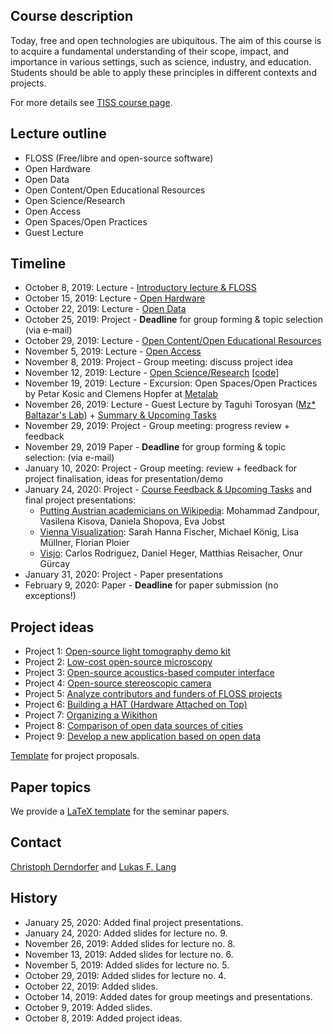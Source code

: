 ## Course description

Today, free and open technologies are ubiquitous. The aim of this course is to acquire a fundamental understanding of their scope, impact, and importance in various settings, such as science, industry, and education. Students should be able to apply these principles in different contexts and projects.

For more details see [TISS course page](https://tiss.tuwien.ac.at/course/courseDetails.xhtml?dswid=1940&dsrid=754&semester=2019W&courseNr=193067).

## Lecture outline

* FLOSS (Free/libre and open-source software)
* Open Hardware
* Open Data
* Open Content/Open Educational Resources
* Open Science/Research
* Open Access
* Open Spaces/Open Practices
* Guest Lecture

## Timeline

* October 8, 2019: Lecture - [Introductory lecture & FLOSS](slides/lecture1-introductory_lecture_and_FLOSS.pdf)
* October 15, 2019: Lecture - [Open Hardware](slides/lecture2-open_hardware.pdf)
* October 22, 2019: Lecture - [Open Data](slides/lecture3-open_data.pdf)
* October 25, 2019: Project - **Deadline** for group forming & topic selection (via e-mail)
* October 29, 2019: Lecture - [Open Content/Open Educational Resources](slides/lecture4-open_content_and_OER.pdf)
* November 5, 2019: Lecture - [Open Access](slides/lecture5-open_access.pdf)
* November 8, 2019: Project - Group meeting: discuss project idea
* November 12, 2019: Lecture - [Open Science/Research](slides/lecture6-open_science.pdf) [[code](https://github.com/free-and-open-technologies/free-and-open-technologies.github.io/blob/master/code/study_malachite.ipynb)]
* November 19, 2019: Lecture - Excursion: Open Spaces/Open Practices by Petar Kosic and Clemens Hopfer at [Metalab](https://www.metalab.at/)
* November 26, 2019: Lecture - Guest Lecture by Taguhi Torosyan ([Mz* Baltazar's Lab](http://www.mzbaltazarslaboratory.org/)) + [Summary & Upcoming Tasks](slides/lecture8-summary_upcoming-tasks.pdf)
* November 29, 2019: Project - Group meeting: progress review + feedback
* November 29, 2019 Paper - **Deadline** for group forming & topic selection: (via e-mail)
* January 10, 2020: Project - Group meeting: review + feedback for project finalisation, ideas for presentation/demo
* January 24, 2020: Project - [Course Feedback & Upcoming Tasks](slides/lecture9-final-project-presentations.pdf) and final project presentations:
  * [Putting Austrian academicians on Wikipedia](student-projects/Austrian-Academicians-Wikipedia_final-presentation.pdf): Mohammad Zandpour, Vasilena Kisova, Daniela Shopova, Eva Jobst
  * [Vienna Visualization](student-projects/Vienna-Visualization_final-presentation.pdf): Sarah Hanna Fischer, Michael König, Lisa Müllner, Florian Ploier
  * [Visjo](student-projects/Visjo-final-presentation.pdf): Carlos Rodriguez, Daniel Heger, Matthias Reisacher, Onur Gürcay
* January 31, 2020: Project - Paper presentations
* February 9, 2020: Paper - **Deadline** for paper submission (no exceptions!)

## Project ideas

* Project 1: [Open-source light tomography demo kit](projects/project1-light_tomography.pdf)
* Project 2: [Low-cost open-source microscopy](projects/project2-low-cost_microscopy.pdf)
* Project 3: [Open-source acoustics-based computer interface](projects/project3-acoustics-based_computer_interface.pdf)
* Project 4: [Open-source stereoscopic camera](projects/project4-stereoscopic_camera.pdf)
* Project 5: [Analyze contributors and funders of FLOSS projects](projects/project5-contributors_and_funders_of_FLOSS.pdf)
* Project 6: [Building a HAT (Hardware Attached on Top)](projects/project6-hardware_attached_on_top.pdf)
* Project 7: [Organizing a Wikithon](projects/project7-organizing_a_Wikithon.pdf)
* Project 8: [Comparison of open data sources of cities](projects/project8-comparison_of_open_data_sources_of_cities.pdf)
* Project 9: [Develop a new application based on open data](projects/project9-application_based_on_open_data.pdf)

[Template](projects/project-template.odt) for project proposals.

## Paper topics

We provide a [LaTeX template](papers/seminar_paper_latex_template.zip) for the seminar papers.

## Contact

<a href="mailto:christoph.derndorfer@tuwien.ac.at">Christoph Derndorfer</a> and <a href="mailto:lukas.f.lang@tuwien.ac.at">Lukas F. Lang</a>

## History

* January 25, 2020: Added final project presentations.
* January 24, 2020: Added slides for lecture no. 9.
* November 26, 2019: Added slides for lecture no. 8.
* November 13, 2019: Added slides for lecture no. 6.
* November 5, 2019: Added slides for lecture no. 5.
* October 29, 2019: Added slides for lecture no. 4.
* October 22, 2019: Added slides.
* October 14, 2019: Added dates for group meetings and presentations.
* October 9, 2019: Added slides.
* October 8, 2019: Added project ideas.
